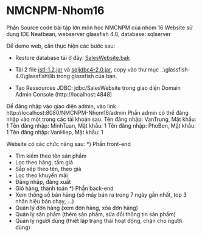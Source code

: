 # NMCNPM-Nhom16

Phần Source code bài tập lớn môn học NMCNPM của nhóm 16
Website sử dụng IDE Neatbean, webserver glassfish 4.0, database: sqlserver


Để demo web, cần thực hiện các bước sau:

  - Restore database tải ở đây: [SalesWebsite.bak](https://drive.google.com/file/d/1gEYIV4J0USCaRQO1ntoBwAa7zwy2Y07B/view?usp=sharing)
  
  - Tải 2 file [jstl-1.2.jar](https://drive.google.com/file/d/1C4tFNimev5tOioIzTYASBmVGgEdh5QbW/view?usp=sharing) và [sqljdbc4-2.0.jar](https://drive.google.com/file/d/1HVrNOwQALe88e_c72DHn1nWd0_3VGVHs/view?usp=sharing), copy vào thư mục ..\glassfish-4.0\glassfish\lib trong glassfish của bạn.
  
  - Tạo Ressources JDBC: jdbc/SalesWebsite trong giao diện Domain Admin Console (http://localhost:4848)


Để đăng nhập vào giao diện admin, vào link http://localhost:8080/NMCNPM-Nhom16/admin
Phần admin có thể đăng nhập vào một trong các tài khoản sau.
Tên đăng nhập: VanTrung, Mật khẩu: 1
Tên đăng nhập: MinhTuan, Mật khẩu: 1
Tên đăng nhập: PhoBen, Mật khẩu: 1
Tên đăng nhập: VanHiep, Mật khẩu: 1


Website có các chức năng sau: 
*) Phần front-end
  - Tìm kiếm theo tên sản phẩm 
  - Lọc theo hãng, tầm giá 
  - Sắp xếp theo tên, theo giá
  - Lọc theo khuyến mãi
  - Đăng nhập, đăng xuất
  - Giỏ hàng, thanh toán
*) Phần back-end
  - Xem thông số bán hàng (số máy bán ra trong 7 ngày gần nhất, top 3 nhãn hiệu bán chạy, ...)
  - Quản lý đơn hàng (xem đơn hàng, xóa đơn hàng)
  - Quản lý sản phẩm (thêm sản phẩm, sửa đổi thông tin sản phẩm)
  - Quản lý người dùng (thiết lập trạng thái hoạt động, chặn cho người dùng)


